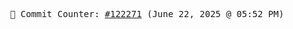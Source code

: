 <p align="center">
    <samp>
        📮 Commit Counter: <a href="https://github.com/Javascript-void0/Javascript-void0/commits/main">#122271</a> (June 22, 2025 @ 05:52 PM)
    </samp>
</p>